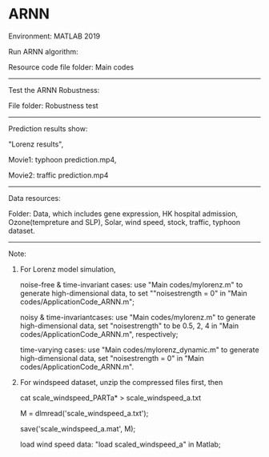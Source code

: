 # ARNN
Environment: MATLAB 2019

Run ARNN algorithm:

Resource code file folder: Main codes

***********************************************************************************************************
Test the ARNN Robustness:

File folder: Robustness test

***********************************************************************************************************
Prediction results show:

"Lorenz results",

Movie1: typhoon prediction.mp4, 

Movie2: traffic prediction.mp4

***********************************************************************************************************
Data resources:

Folder: Data, which includes gene expression, HK hospital admission, Ozone(tempreture and SLP), Solar, wind speed, stock, traffic, typhoon dataset.

***********************************************************************************************************
Note: 
1. For Lorenz model simulation, 

   noise-free & time-invariant cases:  use "Main codes/mylorenz.m" to generate high-dimensional data, to set ""noisestrength = 0" in "Main codes/ApplicationCode_ARNN.m";
   
   noisy & time-invariantcases: use "Main codes/mylorenz.m" to generate high-dimensional data, set "noisestrength" to be 0.5, 2, 4 in "Main codes/ApplicationCode_ARNN.m", respectively;
   
   time-varying cases: use "Main codes/mylorenz_dynamic.m" to generate high-dimensional data, set "noisestrength = 0" in "Main codes/ApplicationCode_ARNN.m".

2. For windspeed dataset, unzip the compressed files first, then  

   cat scale_windspeed_PARTa* > scale_windspeed_a.txt   

   M = dlmread('scale_windspeed_a.txt'); 

   save('scale_windspeed_a.mat', M);
   
   load wind speed data:  "load scaled_windspeed_a" in Matlab;
